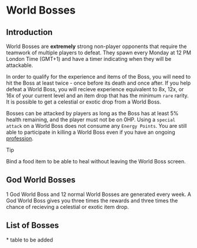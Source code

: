 # World Bosses


## Introduction
World Bosses are **extremely** strong non-player opponents that require the teamwork of multiple players to defeat. They spawn every Monday at 12 PM London Time (GMT+1) and have a timer indicating when they will be attackable.

In order to qualify for the experience and items of the Boss, you will need to hit the Boss at least twice - once before its death and once after. If you help defeat a World Boss, you will recieve experience equivalent to 8x, 12x, or 16x of your current level and an item drop that has the minimum `rare` rarity. It is possible to get a celestial or exotic drop from a World Boss.

Bosses can be attacked by players as long as the Boss has at least 5% health remaining, and the player must not be on 0HP. Using a `special attack` on a World Boss does not consume any `Energy Points`. You are still able to participate in killing a World Boss even if you have an ongoing [profession][1].

> [!TIP]
> Bind a food item to be able to heal without leaving the World Boss screen.

## God World Bosses

1 God World Boss and 12 normal World Bosses are generated every week. A God World Boss gives you three times the rewards and three times the chance of recieving a celestial or exotic item drop.


## List of Bosses
\* table to be added


[1]:/character/professions
